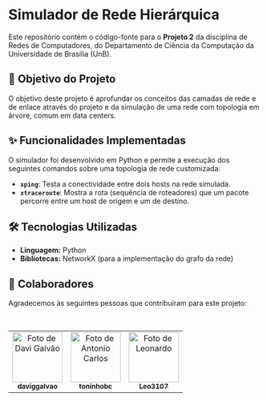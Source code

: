 # Simulador de Rede Hierárquica

Este repositório contém o código-fonte para o **Projeto 2** da disciplina de Redes de Computadores, do Departamento de Ciência da Computação da Universidade de Brasília (UnB).

## 🎯 Objetivo do Projeto

O objetivo deste projeto é aprofundar os conceitos das camadas de rede e de enlace através do projeto e da simulação de uma rede com topologia em árvore, comum em data centers.

## ✨ Funcionalidades Implementadas

O simulador foi desenvolvido em Python e permite a execução dos seguintes comandos sobre uma topologia de rede customizada:

* **`xping`**: Testa a conectividade entre dois hosts na rede simulada. 
* **`xtraceroute`**: Mostra a rota (sequência de roteadores) que um pacote percorre entre um host de origem e um de destino. 

## 🛠️ Tecnologias Utilizadas

* **Linguagem:** Python
* **Bibliotecas:** NetworkX (para a implementação do grafo da rede)

## 👥 Colaboradores

Agradecemos às seguintes pessoas que contribuíram para este projeto:

<br>

<table>
  <tr>
    <td align="center">
      <a href="https://github.com/daviggalvao">
        <img src="https://github.com/daviggalvao.png?size=100" width="100px;" alt="Foto de Davi Galvão"/>
        <br />
        <sub>
          <b>daviggalvao</b>
        </sub>
      </a>
    </td>
    <td align="center">
      <a href="https://github.com/toninhobc">
        <img src="https://github.com/toninhobc.png?size=100" width="100px;" alt="Foto de Antonio Carlos"/>
        <br />
        <sub>
          <b>toninhobc</b>
        </sub>
      </a>
    </td>
    <td align="center">
      <a href="https://github.com/Leo3107">
        <img src="https://github.com/Leo3107.png?size=100" width="100px;" alt="Foto de Leonardo"/>
        <br />
        <sub>
          <b>Leo3107</b>
        </sub>
      </a>
    </td>
  </tr>
</table>
